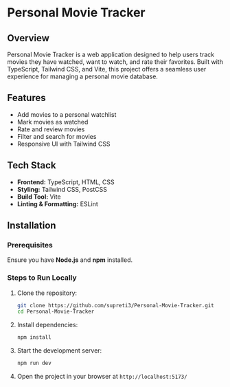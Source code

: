 # Personal Movie Tracker

## Overview
Personal Movie Tracker is a web application designed to help users track movies they have watched, want to watch, and rate their favorites. Built with TypeScript, Tailwind CSS, and Vite, this project offers a seamless user experience for managing a personal movie database.

## Features
- Add movies to a personal watchlist
- Mark movies as watched
- Rate and review movies
- Filter and search for movies
- Responsive UI with Tailwind CSS

## Tech Stack
- **Frontend:** TypeScript, HTML, CSS
- **Styling:** Tailwind CSS, PostCSS
- **Build Tool:** Vite
- **Linting & Formatting:** ESLint

## Installation
### Prerequisites
Ensure you have **Node.js** and **npm** installed.

### Steps to Run Locally
1. Clone the repository:
   ```sh
   git clone https://github.com/supreti3/Personal-Movie-Tracker.git
   cd Personal-Movie-Tracker
   ```

2. Install dependencies:
   ```sh
   npm install
   ```

3. Start the development server:
   ```sh
   npm run dev
   ```

4. Open the project in your browser at `http://localhost:5173/`


